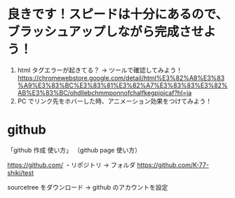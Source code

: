 # 良きです！スピードは十分にあるので、ブラッシュアップしながら完成させよう！

1. html タグエラーが起きてる？
   → ツールで確認してみよう！ https://chromewebstore.google.com/detail/html%E3%82%A8%E3%83%A9%E3%83%BC%E3%83%81%E3%82%A7%E3%83%83%E3%82%AB%E3%83%BC/ohdllebchmmponnofchalfkegpjojcaf?hl=ja
2. PC でリンク先をホバーした時、アニメーション効果をつけてみよう！

# github

「github 作成 使い方」
（github page 使い方）

https://github.com/
・リポジトリ → フォルダ https://github.com/K-77-shiki/test

sourcetree をダウンロード
→ github のアカウントを設定
